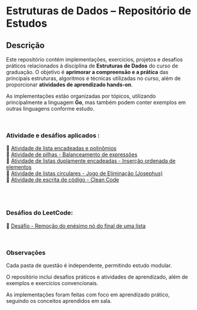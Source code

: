 # Estruturas de Dados – Repositório de Estudos

## Descrição

Este repositório contém implementações, exercícios, projetos e desafios práticos relacionados à disciplina de **Estruturas de Dados** do curso de graduação. O objetivo é **aprimorar a compreensão e a prática** das principais estruturas, algoritmos e técnicas utilizadas no curso, além de proporcionar **atividades de aprendizado hands-on**.

As implementações estão organizadas por tópicos, utilizando principalmente a linguagem **Go**, mas também podem conter exemplos em outras linguagens conforme estudo.  

<br>

### Atividade e desáfios aplicados :

📌 [Atividade de lista encadeadas e polinômios](AtividadeDeListas)   
📌 [Atividade de pilhas -  Balanceamento de expressões](BalanceamentoDeExpressoes)   
📌 [Atividade de listas duplamente encadeadas -  Inserção ordenada de elementos](InsercaoOrdenada/)   
📌 [Atividade de listas circulares -  Jogo de Eliminação (Josephus) ](JogoDeEliminacao/)   
📌 [Atividade de escrita de código -  Clean Code](CleanCode/)   


<br>
<br>

### Desáfios do LeetCode:

📌 [Desáfio - Remoção do enésimo nó do final de uma lista](LeetCode/RemoverEnesimoNo/)   

<br>

### Observações

Cada pasta de questão é independente, permitindo estudo modular.

O repositório inclui desafios práticos e atividades de aprendizado, além de exemplos e exercícios convencionais.

As implementações foram feitas com foco em aprendizado prático, seguindo os conceitos aprendidos em sala.

